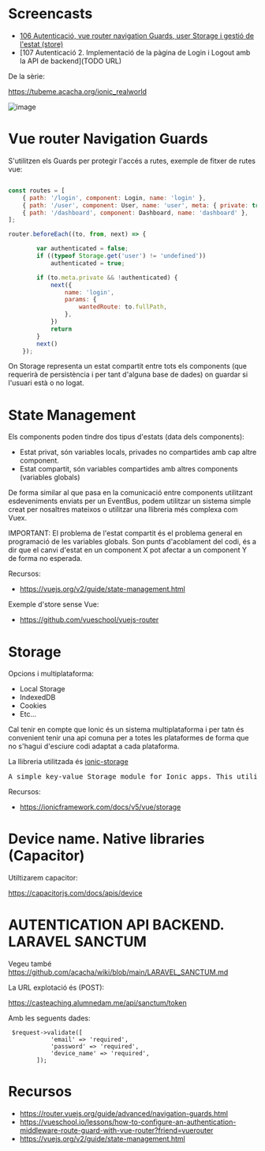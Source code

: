 # Screencasts

- [106 Autenticació, vue router navigation Guards, user Storage i gestió de l'estat (store)](https://youtu.be/PIdDGCpilK0)
- [107 Autenticació 2. Implementació de la pàgina de Login i Logout amb la API de backend](TODO URL)

De la sèrie:

https://tubeme.acacha.org/ionic_realworld

![image](https://user-images.githubusercontent.com/4015406/150107523-cfc98434-2e2a-431e-a672-c2046dce4e54.png)


# Vue router Navigation Guards

S'utilitzen els Guards per protegir l'accés a rutes, exemple de fitxer de rutes vue:

```javascript

const routes = [
    { path: '/login', component: Login, name: 'login' },
    { path: '/user', component: User, name: 'user', meta: { private: true } },
    { path: '/dashboard', component: Dashboard, name: 'dashboard' },
];

router.beforeEach((to, from, next) => {

        var authenticated = false;
        if ((typeof Storage.get('user') != 'undefined'))
            authenticated = true;

        if (to.meta.private && !authenticated) {
            next({
                name: 'login',
                params: {
                    wantedRoute: to.fullPath,
                },
            })
            return
        }
        next()
    });
```

On Storage representa un estat compartit entre tots els components (que requerirà de persistència i per tant d'alguna base de dades) on guardar si l'usuari està o no logat.

# State Management

Els components poden tindre dos tipus d'estats (data dels components):

- Estat privat, són variables locals, privades no compartides amb cap altre component.
- Estat compartit, són variables compartides amb altres components (variables globals)

De forma similar al que pasa en la comunicació entre components utilitzant esdeveniments enviats per un EventBus, podem utilitzar un sistema simple creat per nosaltres mateixos o utilitzar una llibreria més complexa com Vuex.

IMPORTANT: El problema de l'estat compartit és el problema general en programació de les variables globals. Son punts d'acoblament del codi, és a dir que el canvi d'estat en un component X pot afectar a un component Y de forma no esperada.

Recursos:
- https://vuejs.org/v2/guide/state-management.html

Exemple d'store sense Vue:
- https://github.com/vueschool/vuejs-router

# Storage

Opcions i multiplataforma:
- Local Storage 
- IndexedDB
- Cookies
- Etc...

Cal tenir en compte que Ionic és un sistema multiplataforma i per tatn és convenient tenir una api comuna per a totes les plataformes de forma que no s'hagui d'esciure codi adaptat a cada plataforma.

La llibreria utilitzada és [ionic-storage](https://github.com/ionic-team/ionic-storage)

<pre>
A simple key-value Storage module for Ionic apps. This utility uses the best storage engine available on the platform without having to interact with it directly (some configuration required, see docs below).
</pre>

Recursos:
- https://ionicframework.com/docs/v5/vue/storage


# Device name. Native libraries (Capacitor)

Utiltizarem capacitor:

https://capacitorjs.com/docs/apis/device

# AUTENTICATION API BACKEND. LARAVEL SANCTUM

Vegeu també https://github.com/acacha/wiki/blob/main/LARAVEL_SANCTUM.md

La URL explotació és (POST):

https://casteaching.alumnedam.me/api/sanctum/token

Amb les seguents dades:

```
 $request->validate([
            'email' => 'required',
            'password' => 'required',
            'device_name' => 'required',
        ]);
```

# Recursos

- https://router.vuejs.org/guide/advanced/navigation-guards.html
- https://vueschool.io/lessons/how-to-configure-an-authentication-middleware-route-guard-with-vue-router?friend=vuerouter
- https://vuejs.org/v2/guide/state-management.html
